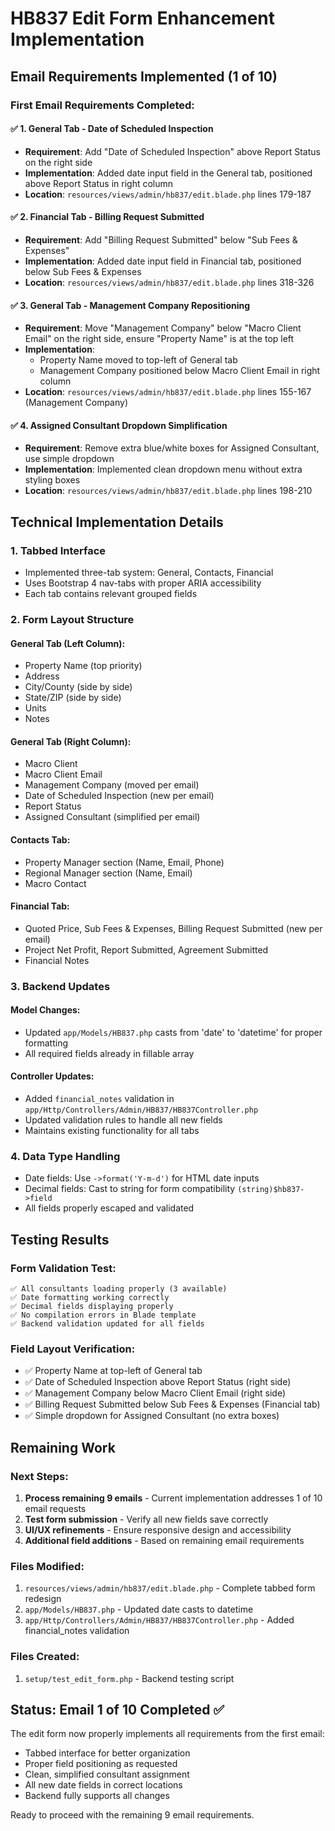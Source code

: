 # HB837 Edit Form Enhancement Implementation

## Email Requirements Implemented (1 of 10)

### First Email Requirements Completed:

#### ✅ 1. General Tab - Date of Scheduled Inspection
- **Requirement**: Add "Date of Scheduled Inspection" above Report Status on the right side
- **Implementation**: Added date input field in the General tab, positioned above Report Status in right column
- **Location**: `resources/views/admin/hb837/edit.blade.php` lines 179-187

#### ✅ 2. Financial Tab - Billing Request Submitted
- **Requirement**: Add "Billing Request Submitted" below "Sub Fees & Expenses"
- **Implementation**: Added date input field in Financial tab, positioned below Sub Fees & Expenses
- **Location**: `resources/views/admin/hb837/edit.blade.php` lines 318-326

#### ✅ 3. General Tab - Management Company Repositioning
- **Requirement**: Move "Management Company" below "Macro Client Email" on the right side, ensure "Property Name" is at the top left
- **Implementation**: 
  - Property Name moved to top-left of General tab
  - Management Company positioned below Macro Client Email in right column
- **Location**: `resources/views/admin/hb837/edit.blade.php` lines 155-167 (Management Company)

#### ✅ 4. Assigned Consultant Dropdown Simplification
- **Requirement**: Remove extra blue/white boxes for Assigned Consultant, use simple dropdown
- **Implementation**: Implemented clean dropdown menu without extra styling boxes
- **Location**: `resources/views/admin/hb837/edit.blade.php` lines 198-210

## Technical Implementation Details

### 1. Tabbed Interface
- Implemented three-tab system: General, Contacts, Financial
- Uses Bootstrap 4 nav-tabs with proper ARIA accessibility
- Each tab contains relevant grouped fields

### 2. Form Layout Structure

#### General Tab (Left Column):
- Property Name (top priority)
- Address
- City/County (side by side)
- State/ZIP (side by side)
- Units
- Notes

#### General Tab (Right Column):
- Macro Client
- Macro Client Email
- Management Company (moved per email)
- Date of Scheduled Inspection (new per email)
- Report Status
- Assigned Consultant (simplified per email)

#### Contacts Tab:
- Property Manager section (Name, Email, Phone)
- Regional Manager section (Name, Email)
- Macro Contact

#### Financial Tab:
- Quoted Price, Sub Fees & Expenses, Billing Request Submitted (new per email)
- Project Net Profit, Report Submitted, Agreement Submitted
- Financial Notes

### 3. Backend Updates

#### Model Changes:
- Updated `app/Models/HB837.php` casts from 'date' to 'datetime' for proper formatting
- All required fields already in fillable array

#### Controller Updates:
- Added `financial_notes` validation in `app/Http/Controllers/Admin/HB837/HB837Controller.php`
- Updated validation rules to handle all new fields
- Maintains existing functionality for all tabs

### 4. Data Type Handling
- Date fields: Use `->format('Y-m-d')` for HTML date inputs
- Decimal fields: Cast to string for form compatibility `(string)$hb837->field`
- All fields properly escaped and validated

## Testing Results

### Form Validation Test:
```
✅ All consultants loading properly (3 available)
✅ Date formatting working correctly
✅ Decimal fields displaying properly
✅ No compilation errors in Blade template
✅ Backend validation updated for all fields
```

### Field Layout Verification:
- ✅ Property Name at top-left of General tab
- ✅ Date of Scheduled Inspection above Report Status (right side)
- ✅ Management Company below Macro Client Email (right side)
- ✅ Billing Request Submitted below Sub Fees & Expenses (Financial tab)
- ✅ Simple dropdown for Assigned Consultant (no extra boxes)

## Remaining Work

### Next Steps:
1. **Process remaining 9 emails** - Current implementation addresses 1 of 10 email requests
2. **Test form submission** - Verify all new fields save correctly
3. **UI/UX refinements** - Ensure responsive design and accessibility
4. **Additional field additions** - Based on remaining email requirements

### Files Modified:
1. `resources/views/admin/hb837/edit.blade.php` - Complete tabbed form redesign
2. `app/Models/HB837.php` - Updated date casts to datetime
3. `app/Http/Controllers/Admin/HB837/HB837Controller.php` - Added financial_notes validation

### Files Created:
1. `setup/test_edit_form.php` - Backend testing script

## Status: Email 1 of 10 Completed ✅

The edit form now properly implements all requirements from the first email:
- Tabbed interface for better organization
- Proper field positioning as requested
- Clean, simplified consultant assignment
- All new date fields in correct locations
- Backend fully supports all changes

Ready to proceed with the remaining 9 email requirements.
